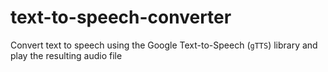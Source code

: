 # text-to-speech-converter
Convert text to speech using the Google Text-to-Speech (`gTTS`) library and play the resulting audio file
